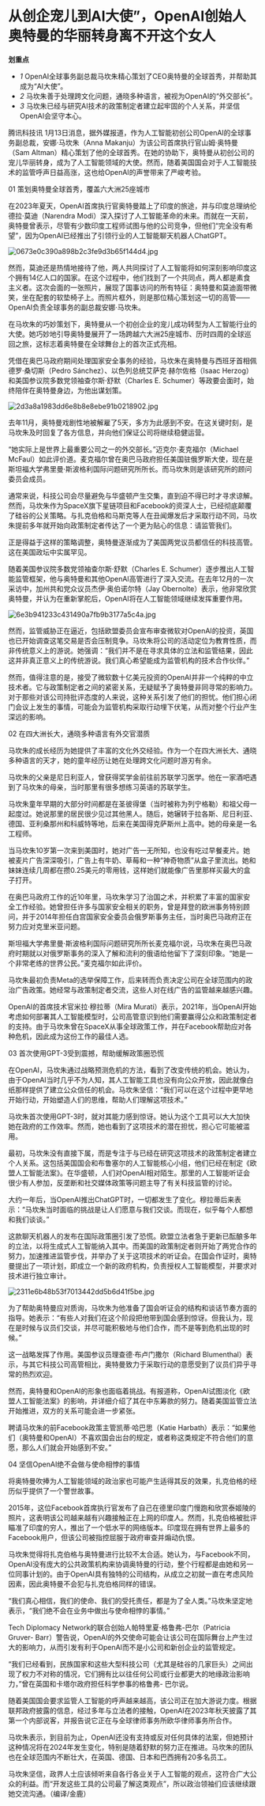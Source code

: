 # 从创企宠儿到AI大使”，OpenAI创始人奥特曼的华丽转身离不开这个女人

**划重点**

  * _1_ OpenAI全球事务副总裁马坎朱精心策划了CEO奥特曼的全球首秀，并帮助其成为“AI大使”。
  * _2_ 马坎朱善于处理跨文化问题，通晓多种语言，被视为OpenAI的“外交部长”。
  * _3_ 马坎朱已经与研究AI技术的政策制定者建立起牢固的个人关系，并坚信OpenAI会坚守本心。

腾讯科技讯 1月13日消息，据外媒报道，作为人工智能初创公司OpenAI的全球事务副总裁，安娜·马坎朱（Anna
Makanju）为该公司首席执行官山姆·奥特曼（Sam
Altman）精心策划了他的全球首秀。在她的协助下，奥特曼从初创公司的宠儿华丽转身，成为了人工智能领域的大使。然而，随着美国国会对于人工智能技术的监管呼声日益高涨，这也给OpenAI的声誉带来了严峻考验。

01 策划奥特曼全球首秀，覆盖六大洲25座城市

在2023年夏天，OpenAI首席执行官奥特曼踏上了印度的旅途，并与印度总理纳伦德拉·莫迪（Narendra
Modi）深入探讨了人工智能革命的未来。而就在一天前，奥特曼曾表示，尽管有少数印度工程师试图与他的公司竞争，但他们“完全没有希望”，因为OpenAI已经推出了引领行业的人工智能聊天机器人ChatGPT。

![0673e0c390a898b2c3fe9d3b65f144d4.jpg](https://raw.githubusercontent.com/qqhsx/qqnews_image/main/2024/01/13/从创企宠儿到AI大使”，OpenAI创始人奥特曼的华丽转身离不开这个女人/0673e0c390a898b2c3fe9d3b65f144d4.jpg)

然而，莫迪还是热情地接待了他，两人共同探讨了人工智能将如何深刻影响印度这个拥有14亿人口的国家。在这个过程中，他们找到了一个共同点，两人都是素食主义者。这次会面的一张照片，展现了国事访问的所有特征：奥特曼和莫迪面带微笑，坐在配套的软垫椅子上。而照片框外，则是那位精心策划这一切的高管——OpenAI负责全球事务的副总裁安娜·马坎朱。

在马坎朱的巧妙策划下，奥特曼从一个初创企业的宠儿成功转型为人工智能行业的大使。她巧妙地引导奥特曼展开了一场跨越六大洲25座城市、历时四周的全球巡回之旅，这标志着奥特曼在全球舞台上的首次正式亮相。

凭借在奥巴马政府期间处理国家安全事务的经验，马坎朱在奥特曼与西班牙首相佩德罗·桑切斯（Pedro Sánchez）、以色列总统艾萨克·赫尔佐格（Isaac
Herzog）和美国参议院多数党领袖查尔斯·舒默（Charles E. Schumer）等政要会面时，始终陪伴在奥特曼身边，为他出谋划策。

![2d3a8a1983dd6e8b8e8ebe91b0218902.jpg](https://raw.githubusercontent.com/qqhsx/qqnews_image/main/2024/01/13/从创企宠儿到AI大使”，OpenAI创始人奥特曼的华丽转身离不开这个女人/2d3a8a1983dd6e8b8e8ebe91b0218902.jpg)

去年11月，奥特曼戏剧性地被解雇了5天，多方为此感到不安。在这关键时刻，是马坎朱及时回复了各方信息，并向他们保证公司将继续稳健运营。

“她实际上是世界上最重要公司之一的外交部长。”迈克尔·麦克福尔（Michael
McFaul）如此评价道。麦克福尔曾在奥巴马政府担任美国驻俄罗斯大使，现在是斯坦福大学弗里曼·斯波格利国际问题研究所所长。而马坎朱则是该研究所的顾问委员会成员。

通常来说，科技公司会尽量避免与华盛顿产生交集，直到迫不得已时才寻求谅解。然而，马坎朱作为SpaceX旗下星链项目和Facebook的资深人士，已经彻底颠覆了硅谷的公关策略。与扎克伯格和马斯克等人在丑闻爆发后才采取行动不同，马坎朱提前多年就开始向政策制定者传达了一个更为贴心的信息：请监管我们。

正是得益于这样的策略调整，奥特曼逐渐成为了美国两党议员都信任的科技高管。这在美国政坛中实属罕见。

随着美国参议院多数党领袖查尔斯·舒默（Charles E.
Schumer）逐步推出人工智能监管框架，他与奥特曼和其他OpenAI高管进行了深入交流。在去年12月的一次采访中，加州共和党众议员杰伊·奥伯诺尔特（Jay
Obernolte）表示，他非常欣赏奥特曼，并认为在重新掌舵后，OpenAI将在人工智能领域继续发挥重要作用。

![6e3b941233c431490a7fb9b3177a5c4a.jpg](https://raw.githubusercontent.com/qqhsx/qqnews_image/main/2024/01/13/从创企宠儿到AI大使”，OpenAI创始人奥特曼的华丽转身离不开这个女人/6e3b941233c431490a7fb9b3177a5c4a.jpg)

然而，监管威胁正在逼近，包括欧盟委员会宣布审查微软对OpenAI的投资，英国也已开始调查这笔交易是否会压制竞争。马坎朱将公司的活动定位为教育性质，而非传统意义上的游说。她强调：“我们并不是在寻求具体的立法和监管结果，因此这并非真正意义上的传统游说。我们真心希望能成为监管机构的技术合作伙伴。”

然而，值得注意的是，接受了微软数十亿美元投资的OpenAI并非一个纯粹的中立技术者。它与政策制定者之间的紧密关系，无疑赋予了奥特曼非同寻常的影响力。对于那些对该公司持批评态度的人来说，这种关系引发了他们的担忧。他们担心闭门会议上发生的事情，可能会为监管机构采取行动埋下伏笔，从而对整个行业产生深远的影响。

02 在四大洲长大，通晓多种语言有外交官潜质

马坎朱的成长经历为她提供了丰富的文化外交经验。作为一个在四大洲长大、通晓多种语言的天才，她的童年经历让她在处理跨文化问题时游刃有余。

马坎朱的父亲是尼日利亚人，曾获得奖学金前往前苏联学习医学。他在一家酒吧遇到了马坎朱的母亲，当时那里有很多想练习英语的苏联学生。

马坎朱童年早期的大部分时间都是在圣彼得堡（当时被称为列宁格勒）和祖父母一起度过。她说那里的居民很少见过其他黑人。随后，她辗转于拉各斯、尼日利亚、德国、亚利桑那州和科威特等地，后来在美国得克萨斯州上高中。她的母亲是一名工程师。

当马坎朱10岁第一次来到美国时，她对广告一无所知，也没有吃过早餐麦片。她被麦片广告深深吸引，广告上有牛奶、草莓和一种“神奇物质”从盒子里流出。她和妹妹连续几周都在攒0.25美元的零用钱，这样她们就能像广告里那样买最大的盒子打开。

在奥巴马政府工作的近10年里，马坎朱学习了治国之术，并积累了丰富的国家安全工作经验。她曾担任许多与国家安全相关的职务，曾是拜登的欧洲事务特别顾问，并于2014年担任白宫国家安全委员会俄罗斯事务主任，当时奥巴马政府正在努力应对克里米亚问题。

斯坦福大学弗里曼·斯波格利国际问题研究所所长麦克福尔说，马坎朱在奥巴马政府时期就以对俄罗斯事务的深入了解和流利的俄语给他留下了深刻印象。“她是一个非常老练的世界公民。”麦克福尔如此评价。

马坎朱最初负责Meta的选举保障工作，后来转而负责决定公司在全球范围内的政治广告政策。她经常与政策制定者交流，这些人对在线广告的监管越来越感兴趣。

OpenAI的首席技术官米拉·穆拉蒂（Mira
Murati）表示，2021年，当OpenAI开始考虑如何部署其人工智能模型时，公司高管意识到他们需要赢得公众和政策制定者的支持。由于马坎朱曾在SpaceX从事全球政策工作，并在Facebook帮助应对各种危机，因此成为这份工作的最佳人选。

03 首次使用GPT-3受到震撼，帮助缓解政策圈恐慌

在OpenAI，马坎朱通过战略预测危机的方法，看到了改变传统的机会。她认为，由于OpenAI当时几乎不为人知，其人工智能工具也没有向公众开放，因此就像白纸那样提供了建立公众信任的机会。马坎朱坚信：“我们可以在这个过程中更早地开始行动，开始塑造人们的思维，帮助人们理解这项技术。”

马坎朱首次使用GPT-3时，就对其能力感到惊讶。她认为这个工具可以大大加快她在政府的工作效率。然而，她也看到了这项技术的潜在担忧，担心它可能被滥用。

最初，马坎朱没有直接下属，而是专注于与已经在研究这项技术的政策制定者建立个人关系。这包括美国国会和布鲁塞尔的人工智能核心小组，他们已经在制定《欧盟人工智能法案》。在华盛顿，人们对OpenAI相对陌生。那里的人工智能听证会很少有人参加，反垄断和社交媒体政策等问题主导了有关科技监管的讨论。

大约一年后，当OpenAI推出ChatGPT时，一切都发生了变化。穆拉蒂后来表示：“马坎朱当时面临的挑战是让人们愿意与我们交谈。而现在，似乎每个人都想和我们谈谈。”

这款聊天机器人的发布在国际政策圈引发了恐慌。欧盟立法者急于更新已酝酿多年的立法，以将生成式人工智能纳入其中。而美国的政策制定者则开始了两党合作的努力，加速推进监管步伐，并举办了关于这项技术的听证会。在国会作证时，奥特曼提出了一项计划，即成立一个新的政府机构，负责授权人工智能模型，并要求对技术进行独立审计。

![2311e6b48b53f7013442dd5b6d41f5be.jpg](https://raw.githubusercontent.com/qqhsx/qqnews_image/main/2024/01/13/从创企宠儿到AI大使”，OpenAI创始人奥特曼的华丽转身离不开这个女人/2311e6b48b53f7013442dd5b6d41f5be.jpg)

为了帮助奥特曼应对质询，马坎朱为他准备了国会听证会的结构和谈话节奏方面的指导。她表示：“有些人对我们在这个阶段把他带到国会感到惊讶。但我认为，现在是时候与议员们交谈，并尽可能积极地与他们合作，而不是等到危机出现的时候。”

这一战略发挥了作用。美国参议员理查德·布卢门撒尔（Richard
Blumenthal）表示，与其它科技公司高管相比，奥特曼致力于采取行动的意愿受到了议员们异乎寻常的热烈欢迎。

然而，奥特曼和OpenAI的形象也面临着挑战。有报道称，OpenAI试图淡化《欧盟人工智能法案》的影响，并详细介绍了其在中东筹款的努力。随着美国监管立法开始推进，双方的关系可能会进一步紧张。

聘请马坎朱的前Facebook政策主管凯蒂·哈巴思（Katie
Harbath）表示：“如果他们（奥特曼和OpenAI）不喜欢国会出台的规定，或者称这类规定不符合他们的意愿，那么人们就会开始感到不安。”

04 坚信OpenAI绝不会做与使命相悖的事情

将奥特曼吹捧为人工智能领域的政治家也可能产生适得其反的效果，扎克伯格的经历似乎提供了一个警世故事。

2015年，这位Facebook首席执行官发布了自己在德里印度门慢跑和欣赏泰姬陵的照片，这表明该公司越来越有兴趣接触正在上网的印度人。然而，扎克伯格被批评瞄准了印度的穷人，推出了一个低水平的网络版本。印度现在拥有世界上最多的Facebook用户，但该公司被指控屈服于政府审查并煽动仇恨。

马坎朱觉得将扎克伯格与奥特曼进行比较不太合适。她认为，与Facebook不同，OpenAI没有庞大的公共政策机构来协调奥特曼的行动，整个行程都是由她和另一位同事计划的。由于OpenAI具有独特的公司结构，从成立之初就一直在考虑风险因素，因此奥特曼不会犯与扎克伯格同样的错误。

“我们真心相信，我们的使命、我们的受托责任，都是为了全人类。”马坎朱坚定地表示，“我们绝不会在业务中做出与使命相悖的事情。”

Tech Diplomacy Network的联合创始人帕特里夏·格鲁弗-巴尔（Patricia Gruver-
Barr）警告说，OpenAI的外交使命可能会让该公司在国际舞台上产生过大的影响力，从而引发有利于OpenAI而不是小公司和新创企业的监管规定。

“我们已经看到，民族国家和这些大型科技公司（尤其是硅谷的几家巨头）之间出现了权力不对称的情况，它们拥有比以往任何公司或行业都更大的地缘政治影响力，”曾在英国和卡塔尔政府担任科学参事的格鲁弗-
巴尔说。

随着美国国会要求监管人工智能的呼声越来越高，该公司正在加大游说力度。根据联邦政府披露的信息，经过多年与立法者的接触，OpenAI在2023年秋天披露了其第一个内部说客，并报告说它正在与全球律师事务所欧华律师事务所合作。

马坎朱表示，到目前为止，OpenAI还没有支持或反对任何具体的法案，但她预计这种情况将在2024年发生变化，特别是随着舒默的努力正在推进。马坎朱的团队也在全球范围内不断壮大，在英国、德国、日本和巴西拥有20多名员工。

马坎朱坚信，政界人士应该倾听来自各行各业关于人工智能的观点，这符合广大公众的利益。而“开发这些工具的公司最了解这类观点”，所以政治领袖们应该继续跟她交流沟通。（编译/金鹿）

